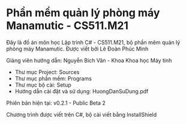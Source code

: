 # Phần mềm quản lý phòng máy Manamutic - CS511.M21

Đây là đồ án môn học Lập trình C# - CS511.M21, bộ phần mêm quản lý phòng máy Manamutic. Được viết bởi Lê Đoàn Phúc Minh

Giảng viên hướng dẫn: Nguyễn Bích Vân - Khoa Khoa học Máy tính

- Thư mục Project: Sources
- Thư mục phần mềm: Programs
- Thư mục bộ cài: Setup
- Hướng dẫn cài đặt và sử dụng: HuongDanSuDung.pdf 

Phiên bản hiện tại: v0.2.1 - Public Beta 2

Chương trình được viết trên C#, bộ cài viết bằng InstallShield
